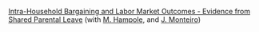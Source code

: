 
[Intra-Household Bargaining and Labor Market Outcomes - Evidence from Shared Parental Leave](/files/Parental_leave) (with [M. Hampole](https://www.menakahampole.com), and [J. Monteiro](https://sites.google.com/view/joao-cmonteiro/))
